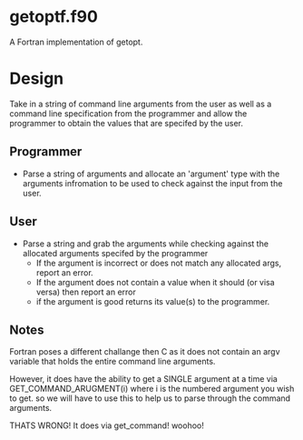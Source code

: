 # getoptf.f90 

A Fortran implementation of getopt.


# Design

Take in a string of command line arguments from the user as well as a command 
line specification from the programmer and allow the programmer to obtain the 
values that are specifed by the user.


## Programmer

* Parse a string of arguments and allocate an 'argument' type with the arguments 
infromation to be used to check against the input from the user.


## User
* Parse a string and grab the arguments while checking against the allocated
arguments specifed by the programmer
    * If the argument is incorrect or does not match any allocated args, report
    an error.
    * If the argument does not contain a value when it should (or visa versa)
    then report an error
    * if the argument is good returns its value(s) to the programmer.

## Notes

Fortran poses a different challange then C as it does not contain an argv 
variable that holds the entire command line arguments.

However, it does have the ability to get a SINGLE argument at a time via
GET_COMMAND_ARUGMENT(i) where i is the numbered argument you wish to get.
so we will have to use this to help us to parse through the command arguments.

THATS WRONG! It does via get_command! woohoo!
